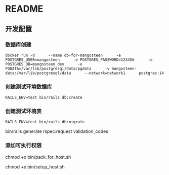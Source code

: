 # README

## 开发配置

### 数据库创建

```
docker run -d      --name db-for-mangosteen      -e POSTGRES_USER=mangosteen      -e POSTGRES_PASSWORD=123456      -e POSTGRES_DB=mangosteen_dev      -e PGDATA=/var/lib/postgresql/data/pgdata      -v mangosteen-data:/var/lib/postgresql/data      --network=network1      postgres:14
```
### 创建测试环境数据库
```
RAILS_ENV=test bin/rails db:create
```
###  创建测试环境表
```
RAILS_ENV=test bin/rails db:migrate
```

bin/rails generate rspec:request validation_codes


### 添加可执行权限
chmod +x bin/pack_for_host.sh

chmod +x bin/setup_host.sh